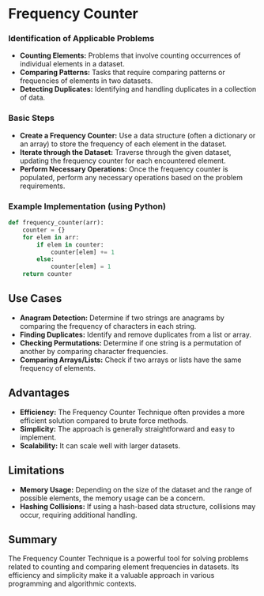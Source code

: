 # Frequency Counter  

### Identification of Applicable Problems

   - **Counting Elements:** Problems that involve counting occurrences of individual elements in a dataset.
   - **Comparing Patterns:** Tasks that require comparing patterns or frequencies of elements in two datasets.
   - **Detecting Duplicates:** Identifying and handling duplicates in a collection of data.

### Basic Steps

   - **Create a Frequency Counter:** Use a data structure (often a dictionary or an array) to store the frequency of each element in the dataset.
   - **Iterate through the Dataset:** Traverse through the given dataset, updating the frequency counter for each encountered element.
   - **Perform Necessary Operations:** Once the frequency counter is populated, perform any necessary operations based on the problem requirements.

### Example Implementation (using Python)

   ```python
   def frequency_counter(arr):
       counter = {}
       for elem in arr:
           if elem in counter:
               counter[elem] += 1
           else:
               counter[elem] = 1
       return counter
   ```

## Use Cases

   - **Anagram Detection:** Determine if two strings are anagrams by comparing the frequency of characters in each string.
   - **Finding Duplicates:** Identify and remove duplicates from a list or array.
   - **Checking Permutations:** Determine if one string is a permutation of another by comparing character frequencies.
   - **Comparing Arrays/Lists:** Check if two arrays or lists have the same frequency of elements.

## Advantages

   - **Efficiency:** The Frequency Counter Technique often provides a more efficient solution compared to brute force methods.
   - **Simplicity:** The approach is generally straightforward and easy to implement.
   - **Scalability:** It can scale well with larger datasets.

## Limitations

   - **Memory Usage:** Depending on the size of the dataset and the range of possible elements, the memory usage can be a concern.
   - **Hashing Collisions:** If using a hash-based data structure, collisions may occur, requiring additional handling.

## Summary
The Frequency Counter Technique is a powerful tool for solving problems related to counting and comparing element frequencies in datasets. Its efficiency and simplicity make it a valuable approach in various programming and algorithmic contexts.
